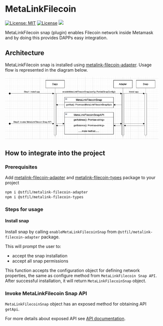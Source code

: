 # MetaLinkFilecoin
[![License: MIT](https://img.shields.io/badge/License-MIT-yellow.svg)](https://opensource.org/licenses/MIT)
[![License](https://img.shields.io/badge/License-Apache%202.0-blue.svg)](https://opensource.org/licenses/Apache-2.0)
![](https://img.shields.io/badge/yarn-%3E%3D1.16.0-orange.svg?style=flat-square)

MetaLinkFilecoin snap (plugin) enables Filecoin network inside Metamask and by doing this provides DAPPs easy integration.

## Architecture
MetaLinkFilecoin snap is installed using [metalink-filecoin-adapter](https://www.npmjs.com/package/@stfil/metalink-filecoin-adapter). Usage flow is represented in the diagram below.

![](https://github.com/stfil-io/metalink-filecoin/blob/main/packages/snap/images/metalink_filecoin_snap.png)

## How to integrate into the project

### Prerequisites

Add [metalink-filecoin-adapter](https://www.npmjs.com/package/@stfil/metalink-filecoin-adapter)  and [metalink-filecoin-types](https://www.npmjs.com/package/@stfil/metalink-filecoin-types) package to your project

```
npm i @stfil/metalink-filecoin-adapter
npm i @stfil/metalink-filecoin-types
```

### Steps for usage

#### Install snap
Install snap by calling `enableMetaLinkFilecoinSnap` from `@stfil/metalink-filecoin-adapter` package.

This will prompt the user to:
* accept the snap installation
* accept all snap permissions

This function accepts the configuration object for defining network properties, the same as configure method from `MetaLinkFilecoin Snap API`. After successful installation, it will return `MetaLinkFilecoinSnap` object.

### Invoke MetaLinkFilecoin Snap API
`MetaLinkFilecoinSnap` object has an exposed method for obtaining API `getApi`.

For more details about exposed API see [API documentation](https://github.com/stfil-io/metalink-filecoin/blob/main/packages/types/README.md).
